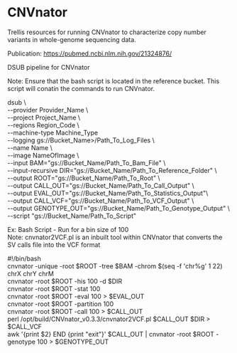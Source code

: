 # CNVnator
Trellis resources for running CNVnator to characterize copy number variants in whole-genome sequencing data. 

Publication: https://pubmed.ncbi.nlm.nih.gov/21324876/

DSUB pipeline for CNVnator

Note: 
Ensure that the bash script is located in the reference bucket. This script will conatin the commands to run CNVnator. 

  dsub \ <br/>
  --provider Provider_Name \ <br/>
  --project Project_Name \ <br/>
  --regions Region_Code \ <br/>
  --machine-type Machine_Type \
  --logging gs://Bucket_Name>/Path_To_Log_Files \ <br/>
  --name Name \ <br/>
  --image NameOfImage \ <br/>
  --input BAM="gs://Bucket_Name/Path_To_Bam_File" \ <br/>
  --input-recursive DIR="gs://Bucket_Name/Path_To_Reference_Folder" \ <br/>
  --output ROOT="gs://Bucket_Name/Path_To_Root" \ <br/>
  --output CALL_OUT="gs://Bucket_Name/Path_To_Call_Output" \ <br/>
  --output EVAL_OUT="gs://Bucket_Name/Path_To_Statistics_Output"\ <br/>
  --output CALL_VCF="gs://Bucket_Name/Path_To_VCF_Output" \ <br/>
  --output GENOTYPE_OUT="gs://Bucket_Name/Path_To_Genotype_Output" \ <br/>
  --script "gs://Bucket_Name/Path_To_Script" <br/>
  
 
Ex: Bash Script - Run for a bin size of 100 <br/>
Note: cnvnator2VCF.pl is an inbuilt tool within CNVnator that converts the SV calls file into the VCF format

  #!/bin/bash <br/>
  cnvnator -unique -root $ROOT -tree $BAM -chrom $(seq -f 'chr%g' 1 22) chrX chrY chrM <br/>
  cnvnator -root $ROOT -his 100 -d $DIR <br/>
  cnvnator -root $ROOT -stat 100 <br/>
  cnvnator -root $ROOT -eval 100 > $EVAL_OUT <br/> 
  cnvnator -root $ROOT -partition 100 <br/>
  cnvnator -root $ROOT -call 100 > $CALL_OUT <br/>
  perl /opt/build/CNVnator_v0.3.3/cnvnator2VCF.pl $CALL_OUT $DIR > $CALL_VCF <br/>
  awk '{print $2} END {print "exit"}' $CALL_OUT | cnvnator -root $ROOT -genotype 100 > $GENOTYPE_OUT <br/>


 

